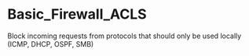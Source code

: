 # Basic_Firewall_ACLS
Block incoming requests from protocols that should only be used locally (ICMP,  DHCP, OSPF, SMB)

